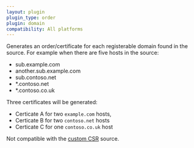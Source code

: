 ```yaml
---
layout: plugin
plugin_type: order
plugin: domain
compatibility: All platforms
---
```

Generates an order/certificate for each registerable domain found in the source. For example when there are five hosts in the source:

- sub.example.com
- another.sub.example.com
- sub.contoso.net
- *.contoso.net
- *.contoso.co.uk

Three certificates will be generated: 
- Certicate A for two `example.com` hosts, 
- Certicate B for two `contoso.net` hosts
- Certicate C for one `contoso.co.uk` host

Not compatible with the [custom CSR](/reference/plugins/source/csr) source.